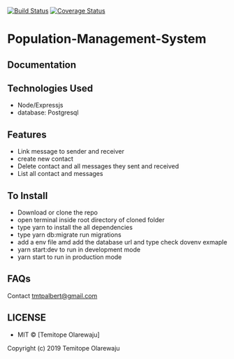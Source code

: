 [![Build Status](https://travis-ci.org/albert85/Population-Management-System.svg?branch=develop)](https://travis-ci.org/albert85/Population-Management-System)  [![Coverage Status](https://coveralls.io/repos/github/albert85/Population-Management-System/badge.svg?branch=create-location-endpoint)](https://coveralls.io/github/albert85/Population-Management-System?branch=create-location-endpoint)

# Population-Management-System

##  Documentation


## Technologies Used
- Node/Expressjs
- database: Postgresql

## Features
- Link message to sender and receiver
- create new contact
- Delete contact and all messages they sent and received
- List all contact and messages

## To Install
- Download or clone the repo
- open terminal inside root directory of cloned folder
- type yarn to install the all dependencies
- type yarn db:migrate run migrations
- add a env file amd add the database url and type check dovenv exmaple
- yarn start:dev to run in development mode
- yarn start to run in production mode

## FAQs
Contact tmtpalbert@gmail.com

## LICENSE
- MIT © [Temitope Olarewaju]

Copyright (c) 2019 Temitope Olarewaju